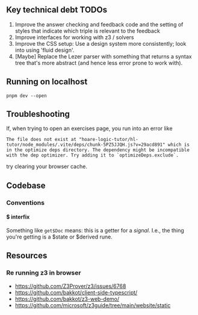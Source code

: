 

## Key technical debt TODOs

1. Improve the answer checking and feedback code and the setting of styles that indicate which triple is relevant to the feedback
2. Improve interfaces for working with z3 / solvers
3. Improve the CSS setup: Use a design system more consistently; look into using 'fluid design'.
4. [Maybe] Replace the Lezer parser with something that returns a syntax tree that's more abstract (and hence less error prone to work with).


## Running on localhost

```
pnpm dev --open   
```

## Troubleshooting

If, when trying to open an exercises page, you run into an error like

```
The file does not exist at "hoare-logic-tutor/hl-tutor/node_modules/.vite/deps/chunk-5PZ5JJQH.js?v=29acd891" which is in the optimize deps directory. The dependency might be incompatible with the dep optimizer. Try adding it to `optimizeDeps.exclude`.
```

try clearing your browser cache.

## Codebase

### Conventions

#### $ interfix

Something like `get$Doc` means: this is a getter for a *signal*. I.e., the thing you're getting is a $state or $derived rune.

## Resources

### Re running z3 in browser

* https://github.com/Z3Prover/z3/issues/6768
* https://github.com/bakkot/client-side-typescript/
* https://github.com/bakkot/z3-web-demo/
* https://github.com/microsoft/z3guide/tree/main/website/static
